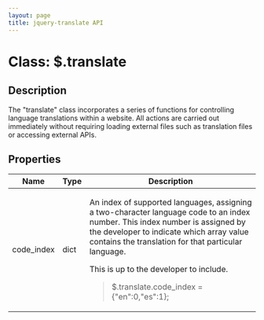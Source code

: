 ```yaml
---
layout: page
title: jquery-translate API
---
```


# Class: $.translate

## Description

The "translate" class incorporates a series of functions for controlling language translations within a website. All actions are carried out immediately without requiring loading external files such as translation files or accessing external APIs.

## Properties

Name | Type | Description
---- | ---- | ---
code_index | dict | <p>An index of supported languages, assigning a two-character language code to an index number. This index number is assigned by the developer to indicate which array value contains the translation for that particular language.</p><p>This is up to the developer to include.</p><blockquote>$.translate.code_index = {"en":0,"es":1};</blockquote> |